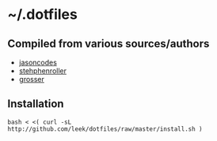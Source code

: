 # ~/.dotfiles

## Compiled from various sources/authors

* [jasoncodes](https://github.com/jasoncodes/dotfiles)
* [stehphenroller](https://github.com/stephenroller/dotfiles)
* [grosser](https://github.com/grosser/dotfiles)

## Installation
    bash < <( curl -sL http://github.com/leek/dotfiles/raw/master/install.sh )
